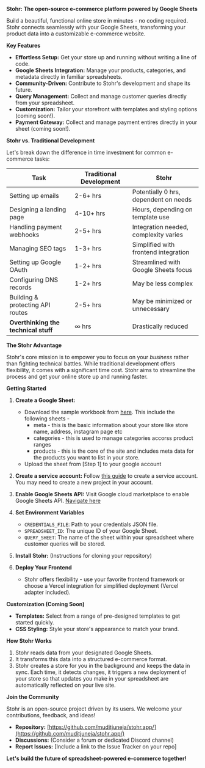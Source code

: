 **Stohr: The open-source e-commerce platform powered by Google Sheets**

Build a beautiful, functional online store in minutes - no coding required. Stohr connects seamlessly with your Google Sheets, transforming your product data into a customizable e-commerce website.

**Key Features**

* **Effortless Setup:** Get your store up and running without writing a line of code.
* **Google Sheets Integration:**  Manage your products, categories, and metadata directly in familiar spreadsheets. 
* **Community-Driven:** Contribute to Stohr's development and shape its future.
* **Query Management:** Collect and manage customer queries directly from your spreadsheet.
* **Customization:**  Tailor your storefront with templates and styling options (coming soon!).
* **Payment Gateway:** Collect and manage payment entires directly in your sheet (coming soon!).


**Stohr vs. Traditional Development**

Let's break down the difference in time investment for common e-commerce tasks:

| Task                                 | Traditional Development | Stohr                                   |
|--------------------------------------|-------------------------|-----------------------------------------|
| Setting up emails                    | 2-6+ hrs                | Potentially 0 hrs, dependent on needs     |
| Designing a landing page             | 4-10+ hrs               |  Hours, depending on template use        |
| Handling payment webhooks            | 2-5+ hrs                | Integration needed, complexity varies     |
| Managing SEO tags                    | 1-3+ hrs                |  Simplified with frontend integration      |
| Setting up Google OAuth              | 1-2+ hrs                |  Streamlined with Google Sheets focus    |
| Configuring DNS records              | 1-2+ hrs                | May be less complex                     |
| Building & protecting API routes     | 2-5+ hrs                |  May be minimized or unnecessary         |
| **Overthinking the technical stuff** | ∞ hrs                   | Drastically reduced                    |

**The Stohr Advantage**

Stohr's core mission is to empower you to focus on your *business* rather than fighting technical battles. While traditional development offers flexibility, it comes with a significant time cost. Stohr aims to streamline the process and get your online store up and running faster.


**Getting Started**

1. **Create a Google Sheet:** 
    * Download the sample workbook from [here](https://docs.google.com/spreadsheets/d/14gC0luUCl6aAVfm6T3J0ekvsGqCnWDlSAEoQzsJH7FQ/edit?usp=sharing). This include the following sheets - 
        * meta - this is the basic information about your store like store name, address, instagram page etc
        * categories - this is used to manage categories accorss product ranges
        * products - this is the core of the site and includes meta data for the products you want to list in your store.
    * Upload the sheet from [Step 1] to your google account
2. **Create a service account:** Follow [this guide](https://cloud.google.com/iam/docs/service-accounts-create) to create a service account. You may need to create a new project in your account.
3. **Enable Google Sheets API:** Visit Google cloud marketplace to enable Google Sheets API. [Navigate here](https://console.cloud.google.com/marketplace/product/google/sheets.googleapis.com)

4. **Set Environment Variables**
    * `CREDENTIALS_FILE`: Path to your credentials JSON file.
    * `SPREADSHEET_ID`: The unique ID of your Google Sheet.
    * `QUERY_SHEET`: The name of the sheet within your spreadsheet where customer queries will be stored.
4. **Install Stohr:** (Instructions for cloning your repository)
5. **Deploy Your Frontend**
    * Stohr offers flexibility - use your favorite frontend framework or choose a Vercel integration for simplified deployment (Vercel adapter included).

**Customization (Coming Soon)**

* **Templates:**  Select from a range of pre-designed templates to get started quickly.
* **CSS Styling:** Style your store's appearance to match your brand.

**How Stohr Works**

1. Stohr reads data from your designated Google Sheets.
2. It transforms this data into a structured e-commerce format.
3. Stohr creates a store for you in the background and keeps the data in sync. Each time, it detects changes, it triggers a new deployment of your store so that updates you make in your spreadsheet are automatically reflected on your live site.

**Join the Community**

Stohr is an open-source project driven by its users. We welcome your contributions, feedback, and ideas!

* **Repository:** [https://github.com/muditjuneja/stohr.app/](https://github.com/muditjuneja/stohr.app/)
* **Discussions:** (Consider a forum or dedicated Discord channel)
* **Report Issues:** [Include a link to the Issue Tracker on your repo]

**Let's build the future of spreadsheet-powered e-commerce together!** 


